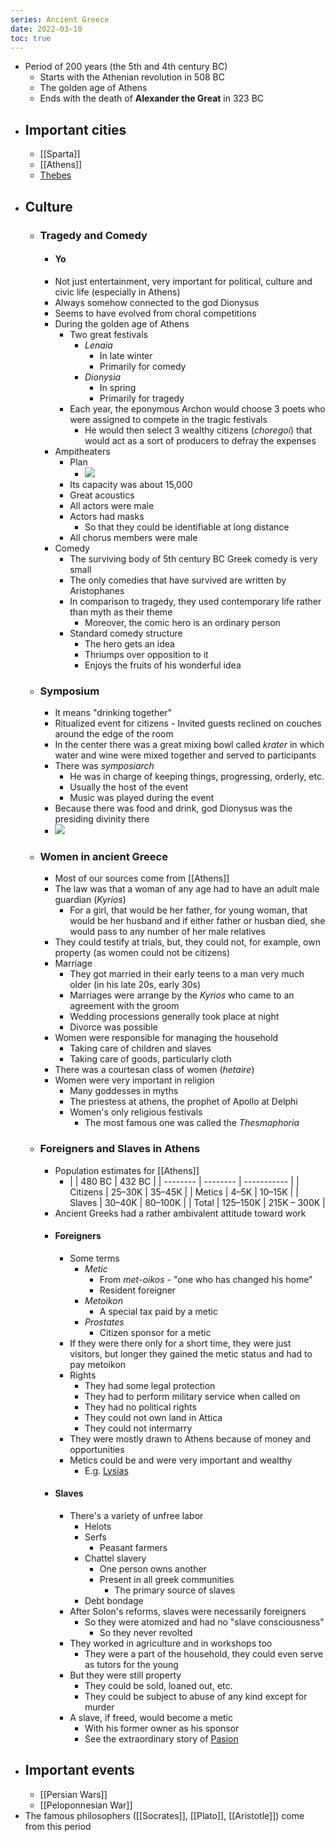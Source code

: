 ```yaml
---
series: Ancient Greece
date: 2022-03-10
toc: true
---
```

<style>
	p {
		padding: 0;
		margin:0;
	}
</style>

- Period of 200 years (the 5th and 4th century BC)
	-  Starts with the Athenian revolution in 508 BC
	-  The golden age of Athens
	-  Ends with the death of **Alexander the Great** in 323 BC
	
- ## Important cities
    - [[Sparta]]
    - [[Athens]]
    - [Thebes](https://en.wikipedia.org/wiki/Thebes,_Greece#History)
- ## Culture
    - ### Tragedy and Comedy
	    - #### Yo
		-  Not just entertainment, very important for political, culture and civic life (especially in Athens)
		-  Always somehow connected to the god Dionysus
		-  Seems to have evolved from choral competitions
		-  During the golden age of Athens
			-  Two great festivals
				-  *Lenaia*
					-  In late winter
					-  Primarily for comedy
				-  *Dionysia*
					-  In spring
					-  Primarily for tragedy
			- Each year, the eponymous Archon would choose 3 poets who were assigned to compete in the tragic festivals
				- He would then select 3 wealthy citizens (*choregoi*) that would act as a sort of producers to defray the expenses
		- Ampitheaters
			- Plan
				- ![](https://firebasestorage.googleapis.com/v0/b/firescript-577a2.appspot.com/o/imgs%2Fapp%2FVitecek%2FJjbKCPt8gs.png?alt=media&token=7599a6cd-6a09-48cb-80eb-e5f06f24dd2a)
			- Its capacity was about 15,000
			- Great acoustics
			- All actors were male
			- Actors had masks
				- So that they could be identifiable at long distance
			- All chorus members were male
		- Comedy
			- The surviving body of 5th century BC Greek comedy is very small
			- The only comedies that have survived are written by Aristophanes
			- In comparison to tragedy, they used contemporary life rather than myth as their theme
				- Moreover, the comic hero is an ordinary person
			- Standard comedy structure
				- The hero gets an idea
				- Thriumps over opposition to it
				- Enjoys the fruits of his wonderful idea
    - ### Symposium
		- It means "drinking together"
		- Ritualized event for citizens
			  - Invited guests reclined on couches around the edge of the room
        - In the center there was a great mixing bowl called *krater* in which water and wine were mixed together and served to participants
        - There was *symposiarch*
            - He was in charge of keeping things, progressing, orderly, etc.
            - Usually the host of the event
            - Music was played during the event
		- Because there was food and drink, god Dionysus was the presiding divinity there
		- ![](https://firebasestorage.googleapis.com/v0/b/firescript-577a2.appspot.com/o/imgs%2Fapp%2FVitecek%2F1ijuJ6sy3t.png?alt=media&token=58017be0-8e47-4592-b7b3-543a3bb25741)
    - ### Women in ancient Greece
		- Most of our sources come from [[Athens]]
		- The law was that a woman of any age had to have an adult male guardian (*Kyrios*)
			- For a girl, that would be her father, for young woman, that would be her husband and if either father or husban died, she would pass to any number of her male relatives
		- They could testify at trials, but, they could not, for example, own property (as women could not be citizens)
		- Marriage
			- They got married in their early teens to a man very much older (in his late 20s, early 30s)
			- Marriages were arrange by the *Kyrios* who came to an agreement with the groom
			- Wedding processions generally took place at night
			- Divorce was possible
		- Women were responsible for managing the household
			- Taking care of children and slaves
			- Taking care of goods, particularly cloth
		- There was a courtesan class of women (*hetaire*)
		- Women were very important in religion
			- Many goddesses in myths
			- The priestess at athens, the prophet of Apollo at Delphi
			- Women's only religious festivals
				- The most famous one was called the *Thesmophoria*
    - ### Foreigners and Slaves in Athens
		- Population estimates for [[Athens]]
			- |          | 480 BC   | 432 BC      |
			| -------- | -------- | ----------- |
			| Citizens | 25–30K   | 35–45K      |
			| Metics   | 4–5K     | 10–15K      |
			| Slaves   | 30–40K   | 80–100K     |
			| Total    | 125–150K | 215K – 300K |
		- Ancient Greeks had a rather ambivalent attitude toward work
		- #### Foreigners
			- Some terms
				- *Metic*
					- From *met*-*oikos* - "one who has changed his home"
					- Resident foreigner
				- *Metoikon*
					- A special tax paid by a metic
				- *Prostates*
					- Citizen sponsor for a metic
			- If they were there only for a short time, they were just visitors, but longer they gained the metic status and had to pay metoikon
			- Rights
				- They had some legal protection
				- They had to perform military service when called on
				- They had no political rights
				- They could not own land in Attica
				- They could not intermarry
			- They were mostly drawn to Athens because of money and opportunities
			- Metics could be and were very important and wealthy
				- E.g. [Lysias](https://en.wikipedia.org/wiki/Lysias)
		- #### Slaves
			- There's a variety of unfree labor
				- Helots
				- Serfs
					- Peasant farmers
				- Chattel slavery
					- One person owns another
					- Present in all greek communities
						- The primary source of slaves
				- Debt bondage
			- After Solon's reforms, slaves were necessarily foreigners
				- So they were atomized and had no "slave consciousness"
					- So they never revolted
			- They worked in agriculture and in workshops too
				- They were a part of the household, they could even serve as tutors for the young
			- But they were still property
				- They could be sold, loaned out, etc.
				- They could be subject to abuse of any kind except for murder
			- A slave, if freed, would become a metic
				- With his former owner as his sponsor
				- See the extraordinary story of [Pasion](https://en.wikipedia.org/wiki/Pasion)

- ## Important events
    - [[Persian Wars]]
    - [[Peloponnesian War]]
- The famous philosophers ([[Socrates]], [[Plato]], [[Aristotle]]) come from this period